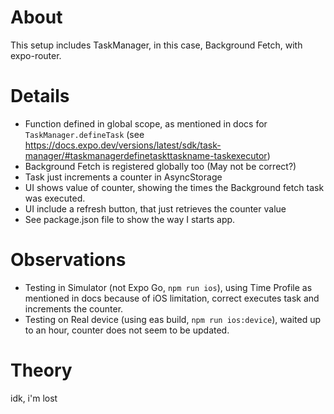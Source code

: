 # About

This setup includes TaskManager, in this case, Background Fetch, with expo-router.

# Details

- Function defined in global scope, as mentioned in docs for `TaskManager.defineTask` (see https://docs.expo.dev/versions/latest/sdk/task-manager/#taskmanagerdefinetaskttaskname-taskexecutor)
- Background Fetch is registered globally too (May not be correct?)
- Task just increments a counter in AsyncStorage
- UI shows value of counter, showing the times the Background fetch task was executed.
- UI include a refresh button, that just retrieves the counter value
- See package.json file to show the way I starts app.

# Observations

- Testing in Simulator (not Expo Go, `npm run ios`), using Time Profile as mentioned in docs because of iOS limitation, correct executes task and increments the counter.
- Testing on Real device (using eas build, `npm run ios:device`), waited up to an hour, counter does not seem to be updated.

# Theory

idk, i'm lost
